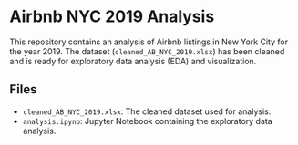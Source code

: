 # Airbnb NYC 2019 Analysis

This repository contains an analysis of Airbnb listings in New York City for the year 2019. The dataset (`cleaned_AB_NYC_2019.xlsx`) has been cleaned and is ready for exploratory data analysis (EDA) and visualization.


## Files
- `cleaned_AB_NYC_2019.xlsx`: The cleaned dataset used for analysis.
- `analysis.ipynb`: Jupyter Notebook containing the exploratory data analysis.
